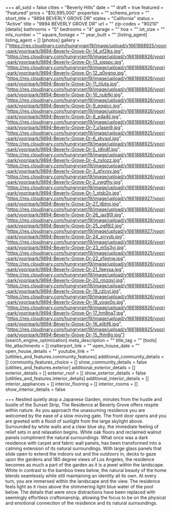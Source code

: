 +++
all_sold = false
cities = "Beverly Hills"
date = ""
draft = true
featured = "Featured"
price = "$10,995,000"
properties = ""
schema_price = ""
short_title = "9894 BEVERLY GROVE DR"
states = "California"
status = "Active"
title = "9894 BEVERLY GROVE DR"
url = ""
zip-codes = "90210"
[details]
bathrooms = "5"
bedrooms = "4"
garage = ""
hoa = ""
lot_size = ""
mls_number = ""
square_footage = ""
year_built = ""
[listing_agent]
listing_agent = []
[photos]
gallery = ["https://res.cloudinary.com/hungryram19/image/upload/v1661888925/yoori-park/yooripark/9894-Beverly-Grove-Dr-14_pf2lks.jpg", "https://res.cloudinary.com/hungryram19/image/upload/v1661888926/yoori-park/yooripark/9894-Beverly-Grove-Dr-13_siqspc.jpg", "https://res.cloudinary.com/hungryram19/image/upload/v1661888926/yoori-park/yooripark/9894-Beverly-Grove-Dr-12_q0ognq.jpg", "https://res.cloudinary.com/hungryram19/image/upload/v1661888926/yoori-park/yooripark/9894-Beverly-Grove-Dr-11_tjluta.jpg", "https://res.cloudinary.com/hungryram19/image/upload/v1661888926/yoori-park/yooripark/9894-Beverly-Grove-Dr-10_nubfkj.jpg", "https://res.cloudinary.com/hungryram19/image/upload/v1661888926/yoori-park/yooripark/9894-Beverly-Grove-Dr-9_egqjcc.jpg", "https://res.cloudinary.com/hungryram19/image/upload/v1661888926/yoori-park/yooripark/9894-Beverly-Grove-Dr-8_eda4il.jpg", "https://res.cloudinary.com/hungryram19/image/upload/v1661888926/yoori-park/yooripark/9894-Beverly-Grove-Dr-7_u1asm9.jpg", "https://res.cloudinary.com/hungryram19/image/upload/v1661888925/yoori-park/yooripark/9894-Beverly-Grove-Dr-6_xkysol.jpg", "https://res.cloudinary.com/hungryram19/image/upload/v1661888925/yoori-park/yooripark/9894-Beverly-Grove-Dr-5_jdln4f.jpg", "https://res.cloudinary.com/hungryram19/image/upload/v1661888926/yoori-park/yooripark/9894-Beverly-Grove-Dr-4_nxlozz.jpg", "https://res.cloudinary.com/hungryram19/image/upload/v1661888925/yoori-park/yooripark/9894-Beverly-Grove-Dr-3_qfxvsy.jpg", "https://res.cloudinary.com/hungryram19/image/upload/v1661888926/yoori-park/yooripark/9894-Beverly-Grove-Dr-2_ywgfhv.jpg", "https://res.cloudinary.com/hungryram19/image/upload/v1661888926/yoori-park/yooripark/9894-Beverly-Grove-Dr-1_xtsb2o.jpg", "https://res.cloudinary.com/hungryram19/image/upload/v1661888927/yoori-park/yooripark/9894-Beverly-Grove-Dr-27_jtbtrp.jpg", "https://res.cloudinary.com/hungryram19/image/upload/v1661888926/yoori-park/yooripark/9894-Beverly-Grove-Dr-26_jax90l.jpg", "https://res.cloudinary.com/hungryram19/image/upload/v1661888926/yoori-park/yooripark/9894-Beverly-Grove-Dr-25_ogf6i2.jpg", "https://res.cloudinary.com/hungryram19/image/upload/v1661888927/yoori-park/yooripark/9894-Beverly-Grove-Dr-24_srryyb.jpg", "https://res.cloudinary.com/hungryram19/image/upload/v1661888926/yoori-park/yooripark/9894-Beverly-Grove-Dr-23_m5s3yj.jpg", "https://res.cloudinary.com/hungryram19/image/upload/v1661888925/yoori-park/yooripark/9894-Beverly-Grove-Dr-22_vfipmw.jpg", "https://res.cloudinary.com/hungryram19/image/upload/v1661888926/yoori-park/yooripark/9894-Beverly-Grove-Dr-21_fqeysa.jpg", "https://res.cloudinary.com/hungryram19/image/upload/v1661888926/yoori-park/yooripark/9894-Beverly-Grove-Dr-20_rmzqvl.jpg", "https://res.cloudinary.com/hungryram19/image/upload/v1661888925/yoori-park/yooripark/9894-Beverly-Grove-Dr-19_rzlcyl.jpg", "https://res.cloudinary.com/hungryram19/image/upload/v1661888926/yoori-park/yooripark/9894-Beverly-Grove-Dr-18_yogo0o.jpg", "https://res.cloudinary.com/hungryram19/image/upload/v1661888926/yoori-park/yooripark/9894-Beverly-Grove-Dr-17_hm8na7.jpg", "https://res.cloudinary.com/hungryram19/image/upload/v1661888926/yoori-park/yooripark/9894-Beverly-Grove-Dr-16_ejibf6.jpg", "https://res.cloudinary.com/hungryram19/image/upload/v1661888925/yoori-park/yooripark/9894-Beverly-Grove-Dr-15_fhln8g.jpg"]
[search_engine_optimization]
meta_description = ""
title_tag = ""
[tools]
file_attachments = []
matterport_link = ""
open_house_date = ""
open_house_details = ""
youtube_link = ""
[utilities_and_features.community_features]
additional_community_details = []
community_features_choice = []
show_community_details = false
[utilities_and_features.exterior]
additional_exterior_details = []
exterior_details = []
exterior_roof = []
show_exterior_details = false
[utilities_and_features.interior_details]
additional_interior_details = []
interior_appliances = []
interior_flooring = []
interior_rooms = []
show_interior_details = false

+++
Nestled quietly atop a Japanese Garden, minutes from the hustle and bustle of the Sunset Strip, The Residence at Beverly Grove offers respite within nature. As you approach the unassuming residence you are welcomed by the ease of a slow moving gate. The front door opens and you are greeted with a flood of sunlight from the large skylight above. Surrounded by white walls and a clear blue sky, the immediate feeling of relief sets in and relaxation begins. White oak floors and reclaimed walnut panels compliment the natural surroundings. What once was a dark residence with carpet and fabric wall panels, has been transformed into a calming extension of its natural surroundings. With large glass panels that slide open to extend the indoors out and the outdoors in, decks to gaze upon the gardens and 180 degree views of Los Angeles, the residence becomes as much a part of the garden as it is a jewel within the landscape. White in contrast to the bamboo trees below, the natural beauty of the home blends seamlessly while still maintaining an identity all its own. At every turn, you are immersed within the landscape and the view. The residence feels light as it rises above the shimmering light blue water of the pool below. The details that were once distractions have been replaced with seemingly effortless craftsmanship, allowing the focus to be on the physical and emotional connection of the residence and its natural surroundings.